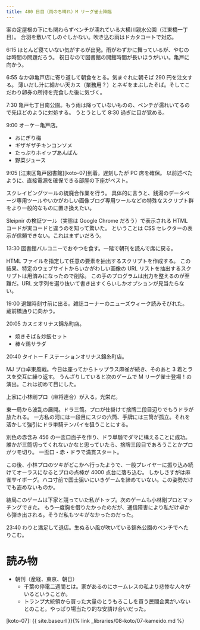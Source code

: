 ```yaml
---
title: 480 日目（雨のち晴れ）M リーグ雀士降臨
---
```


案の定屋根の下にも関わらずベンチが濡れている大横川親水公園（江東橋一丁目）。
合羽を敷いてしのぐしかない。吹き込む雨はドカタコートで対応。

6:15 ほとんど寝ていない気がするが出発。雨がわずかに舞っているが、やむのは時間の問題だろう。
祝日なので図書館の開館時間が長いほうがいい。亀戸に向かう。

6:55 なか卯亀戸店に寄り道して朝食をとる。気まぐれに朝そば 290 円を注文する。
薄いだし汁に細かい天カス（業務用？）とネギをまぶしたそば。そしてこだわり卵券の所持を完食した後に気づく。

7:30 亀戸七丁目南公園。もう雨は降っていないものの、ベンチが濡れいてるので先ほどのように対処する。
うとうとして 8:30 過ぎに目が覚める。

9:00 オーケー亀戸店。
* おにぎり梅
* ギザギザチキンコンソメ
* たっぷりホイップあんぱん
* 野菜ジュース

9:05 [江東区亀戸図書館][koto-07]到着。遅刻したが PC 席を確保。
以前述べたように、直接電源を確保できる部屋の下座がベスト。

スクレイピングツールの統廃合作業を行う。
具体的に言うと、銭湯のデータページ専用ツールやいかがわしい画像ブログ専用ツールなどの特殊なスクリプト群をより一般的なものに置き換えたい。

Sleipnir の検証ツール（実態は Google Chrome だろう）で表示される HTML コードが実コードと違うのを知って驚いた。
ということは CSS セレクターの表示が信頼できない。これはまずいだろう。

13:30 図書館バルコニーでおやつを食す。一階で朝刊を読んで席に戻る。

HTML ファイルを指定して任意の要素を抽出するスクリプトを作成する。
この結果、特定のウェブサイトからいかがわしい画像の URL リストを抽出するスクリプトは用済みになったので削除。
この手のプログラムは出力を整えるのが至難だ。URL 文字列を選り抜いて書き出すくらいしかオプションが見当たらない。

19:00 退館時刻寸前に出る。雑誌コーナーのニューズウィーク読みそびれた。
蔵前橋通りに向かう。

20:05 カスミオリナス錦糸町店。
* 焼きそば＆炒飯セット
* 棒々鶏サラダ

20:40 タイトー F ステーションオリナス錦糸町店。

MJ プロ卓東風戦。今日は座ってからトップラス麻雀が続き、そのあと 3 着とラスを交互に繰り返す。
うんざりしていると次のゲームで M リーグ雀士登場！の演出。これは初めて目にした。

上家に小林剛プロ（麻将連合）が入る。光栄だ。

東一局から波乱の展開。ドラ三筒。プロが仕掛けて捨牌二段目辺りでもうドラが放たれる。
一方私の河には一段目にスジの六筒、手牌には三筒が孤立。それを活かして強引にドラ単騎テンパイを狙うことにする。

別色の赤含み 456 の一盃口面子を作り、ドラ単騎でダマに構えることに成功。
誰かが三筒切ってくれないかなと思っていたら、捨牌三段目であろうことかプロがツモ切り。
一盃口・赤・ドラで満貫スタート。

この後、小林プロのツキがどこかへ行ったようで、一般プレイヤーに振り込み続けてオーラスになるとプロの点棒が 4000 点台に落ち込む。
しかしさすがは麻雀サイボーグ。ハコ寸前で国士狙いにいきゲームを諦めていない。この姿勢だけでも盗めないものか。

結局このゲームは下家と競っていた私がトップ。次のゲームも小林剛プロとマッチングできた。
もう一度胸を借りたかったのだが、通信障害により私だけ卓から弾き出される。そうだ私もツキがなかったのだった。

23:40 わりと満足して退店。生ぬるい風が吹いている錦糸公園のベンチでへたりこむ。

# 読み物

* 朝刊（産経、東京、朝日）
  * 千葉の停電二週間とは。家があるのにホームレスの私より悲惨な人々がいるということか。
  * トランプ大統領から買った大量のとうもろこしを買う民間企業がいないとのこと。やっぱり場当たり的な安請け合いだった。

[koto-07]: {{ site.baseurl }}{% link _libraries/08-koto/07-kameido.md %}
